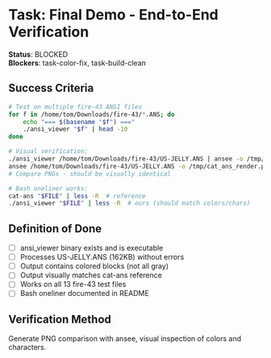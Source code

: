 # Task: Final Demo - End-to-End Verification

**Status**: BLOCKED  
**Blockers**: task-color-fix, task-build-clean

## Success Criteria
```bash
# Test on multiple fire-43 ANSI files
for f in /home/tom/Downloads/fire-43/*.ANS; do
    echo "=== $(basename "$f") ==="
    ./ansi_viewer "$f" | head -10
done

# Visual verification:
./ansi_viewer /home/tom/Downloads/fire-43/US-JELLY.ANS | ansee -o /tmp/my_render.png
ansee /home/tom/Downloads/fire-43/US-JELLY.ANS -o /tmp/cat_ans_render.png
# Compare PNGs - should be visually identical

# Bash oneliner works:
cat-ans "$FILE" | less -R  # reference
./ansi_viewer "$FILE" | less -R  # ours (should match colors/chars)
```

## Definition of Done
- [ ] ansi_viewer binary exists and is executable
- [ ] Processes US-JELLY.ANS (162KB) without errors
- [ ] Output contains colored blocks (not all gray)
- [ ] Output visually matches cat-ans reference
- [ ] Works on all 13 fire-43 test files
- [ ] Bash oneliner documented in README

## Verification Method
Generate PNG comparison with ansee, visual inspection of colors and characters.
